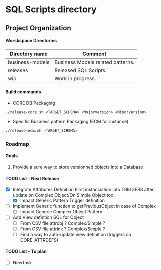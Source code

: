 # SQL Scripts directory

## Project Organization

#### Worskspace Directories

|Directory name|Comment|
|--------------|-------|
|business-models   | Business Models related patterns.   |
|releases   |  Released SQL Scripts.  |
|wip   | Work in progress.   |


#### Build commands

- CORE DB Packaging

```shell
./release-core.sh <TARGET_SCHEMA> <MajorVersion> <MinorVersion>
```

- Specific Business pattern Packaging (ECM for instance)

``` bash
./release-ecm.sh <TARGET_SCHEMA>
```

### Roadmap

#### Goals

1. Provide a sure way to store versionned objects into a Database

#### TODO List - Next Release
* [x] Integrate Attributes Definition First instanciation into TRIGGERS after update on Complex Object/On Simple Object too.
  - [x] Impact Generic Pattern Trigger definition
* [ ] Implement Generic function to getPreviousObject in case of Complex
  - [ ] Impact Generic Complex Object Pattern
* [ ] Add View defintion SQL for Object
  - [ ] From CSV file attrobj ? Complex/Simple ?
  - [ ] From CSV file attrlnk ? Complex/Simple ?
  - [ ] Find a way to auto-update view definition (triggers on CORE_ATTRDEFS)

#### TODO List - To plan
* [ ] NewTask
